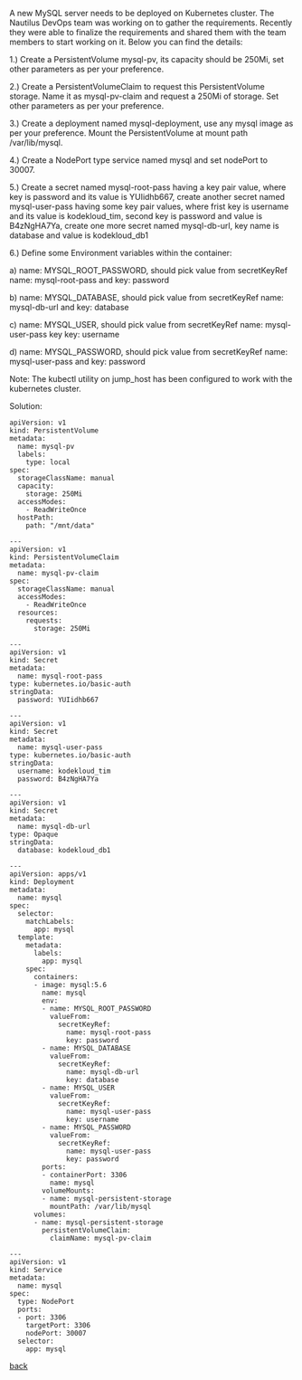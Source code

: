 A new MySQL server needs to be deployed on Kubernetes cluster. The Nautilus DevOps team was working on to gather the requirements.   Recently they were able to finalize the requirements and shared them with the team members to start working on it. Below you can find the details:  

1.) Create a PersistentVolume mysql-pv, its capacity should be 250Mi, set other parameters as per your preference.  

2.) Create a PersistentVolumeClaim to request this PersistentVolume storage. Name it as mysql-pv-claim and request a 250Mi of storage. Set other parameters as per your preference.  

3.) Create a deployment named mysql-deployment, use any mysql image as per your preference. Mount the PersistentVolume at mount path /var/lib/mysql.  

4.) Create a NodePort type service named mysql and set nodePort to 30007.  

5.) Create a secret named mysql-root-pass having a key pair value, where key is password and its value is YUIidhb667, create another secret named mysql-user-pass having some key pair values, where frist key is username and its value is kodekloud_tim, second key is password and value is B4zNgHA7Ya, create one more secret named mysql-db-url, key name is database and value is kodekloud_db1  

6.) Define some Environment variables within the container:  

a) name: MYSQL_ROOT_PASSWORD, should pick value from secretKeyRef name: mysql-root-pass and key: password  

b) name: MYSQL_DATABASE, should pick value from secretKeyRef name: mysql-db-url and key: database  

c) name: MYSQL_USER, should pick value from secretKeyRef name: mysql-user-pass key key: username  

d) name: MYSQL_PASSWORD, should pick value from secretKeyRef name: mysql-user-pass and key: password  

Note: The kubectl utility on jump_host has been configured to work with the kubernetes cluster.  

Solution:  
  
```
apiVersion: v1
kind: PersistentVolume
metadata:
  name: mysql-pv
  labels:
    type: local
spec:
  storageClassName: manual
  capacity:
    storage: 250Mi
  accessModes:
    - ReadWriteOnce
  hostPath:
    path: "/mnt/data"

---
apiVersion: v1
kind: PersistentVolumeClaim
metadata:
  name: mysql-pv-claim
spec:
  storageClassName: manual
  accessModes:
    - ReadWriteOnce
  resources:
    requests:
      storage: 250Mi

---
apiVersion: v1
kind: Secret
metadata:
  name: mysql-root-pass
type: kubernetes.io/basic-auth
stringData:
  password: YUIidhb667

---  
apiVersion: v1
kind: Secret
metadata:
  name: mysql-user-pass
type: kubernetes.io/basic-auth
stringData:
  username: kodekloud_tim
  password: B4zNgHA7Ya  
  
---  
apiVersion: v1
kind: Secret
metadata:
  name: mysql-db-url
type: Opaque
stringData:
  database: kodekloud_db1
  
---
apiVersion: apps/v1
kind: Deployment
metadata:
  name: mysql
spec:
  selector:
    matchLabels:
      app: mysql
  template:
    metadata:
      labels:
        app: mysql
    spec:
      containers:
      - image: mysql:5.6
        name: mysql
        env:
        - name: MYSQL_ROOT_PASSWORD
          valueFrom:
            secretKeyRef:
              name: mysql-root-pass
              key: password
        - name: MYSQL_DATABASE
          valueFrom:
            secretKeyRef:
              name: mysql-db-url
              key: database
        - name: MYSQL_USER
          valueFrom:
            secretKeyRef:
              name: mysql-user-pass
              key: username
        - name: MYSQL_PASSWORD
          valueFrom:
            secretKeyRef:
              name: mysql-user-pass
              key: password
        ports:
        - containerPort: 3306
          name: mysql
        volumeMounts:
        - name: mysql-persistent-storage
          mountPath: /var/lib/mysql
      volumes:
      - name: mysql-persistent-storage
        persistentVolumeClaim:
          claimName: mysql-pv-claim

---
apiVersion: v1
kind: Service
metadata:
  name: mysql
spec:
  type: NodePort
  ports:
  - port: 3306
    targetPort: 3306
    nodePort: 30007
  selector:
    app: mysql
```

[back](https://github.com/MederD/Kodekloud-Engineer-Tasks)  
